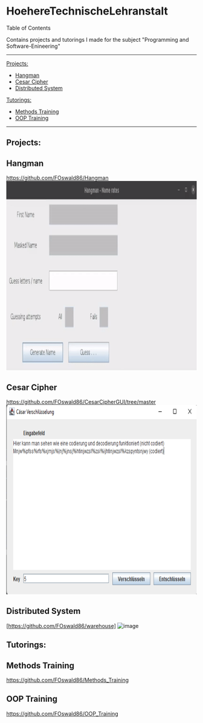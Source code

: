 # HoehereTechnischeLehranstalt
Table of Contents

Contains projects and tutorings I made for the subject "Programming and Software-Enineering"

<!-- START doctoc generated TOC please keep comment here to allow auto update -->
<!-- DON'T EDIT THIS SECTION, INSTEAD RE-RUN doctoc TO UPDATE -->
  
___________________________________________________________________________________________________  
  
[Projects:](#projects)  
  
- [Hangman](#hangman)  
- [Cesar Cipher](#cesar-cipher)
- [Distributed System](#distributed-system)  
  
[Tutorings:](#tutorings)  
  
- [Methods Training](#methods-training)  
- [OOP Training](#oop-training)  
___________________________________________________________________________________________________  
  
<!-- END doctoc generated TOC please keep comment here to allow auto update -->

## Projects:  
  
## Hangman  
https://github.com/FOswald86/Hangman  
<img src="https://github.com/FOswald86/Hangman/blob/main/Hangman.gif" width="800" height="500" />  
  
## Cesar Cipher  
https://github.com/FOswald86/CesarCipherGUI/tree/master  
<img src="https://github.com/FOswald86/CesarCipherGUI/blob/master/CesarCipherGui.png" width="800" height="500" />    
  
## Distributed System  
[https://github.com/FOswald86/warehouse]
![image](https://github.com/FOswald86/HoehereTechnischeLehranstalt/assets/86290835/56d22c89-27a9-4fe9-8d0e-81068de6ccbf)
  
## Tutorings:  
  
## Methods Training  
https://github.com/FOswald86/Methods_Training  
  
## OOP Training  
https://github.com/FOswald86/OOP_Training  

